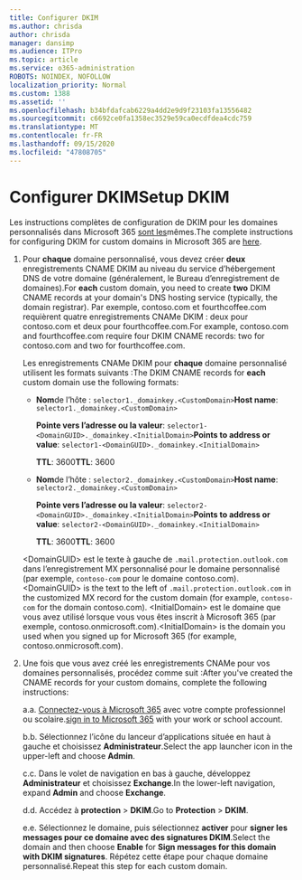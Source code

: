```yaml
---
title: Configurer DKIM
ms.author: chrisda
author: chrisda
manager: dansimp
ms.audience: ITPro
ms.topic: article
ms.service: o365-administration
ROBOTS: NOINDEX, NOFOLLOW
localization_priority: Normal
ms.custom: 1388
ms.assetid: ''
ms.openlocfilehash: b34bfdafcab6229a4dd2e9d9f23103fa13556482
ms.sourcegitcommit: c6692ce0fa1358ec3529e59ca0ecdfdea4cdc759
ms.translationtype: MT
ms.contentlocale: fr-FR
ms.lasthandoff: 09/15/2020
ms.locfileid: "47808705"
---
```

# <a name="setup-dkim"></a><span data-ttu-id="c36ad-102">Configurer DKIM</span><span class="sxs-lookup"><span data-stu-id="c36ad-102">Setup DKIM</span></span>

<span data-ttu-id="c36ad-103">Les instructions complètes de configuration de DKIM pour les domaines personnalisés dans Microsoft 365 [sont les](https://docs.microsoft.com/microsoft-365/security/office-365-security/use-dkim-to-validate-outbound-email#steps-you-need-to-do-to-manually-set-up-dkim)mêmes.</span><span class="sxs-lookup"><span data-stu-id="c36ad-103">The complete instructions for configuring DKIM for custom domains in Microsoft 365 are [here](https://docs.microsoft.com/microsoft-365/security/office-365-security/use-dkim-to-validate-outbound-email#steps-you-need-to-do-to-manually-set-up-dkim).</span></span>

1. <span data-ttu-id="c36ad-104">Pour **chaque** domaine personnalisé, vous devez créer **deux** enregistrements CNAME DKIM au niveau du service d’hébergement DNS de votre domaine (généralement, le Bureau d’enregistrement de domaines).</span><span class="sxs-lookup"><span data-stu-id="c36ad-104">For **each** custom domain, you need to create **two** DKIM CNAME records at your domain's DNS hosting service (typically, the domain registrar).</span></span> <span data-ttu-id="c36ad-105">Par exemple, contoso.com et fourthcoffee.com requièrent quatre enregistrements CNAMe DKIM : deux pour contoso.com et deux pour fourthcoffee.com.</span><span class="sxs-lookup"><span data-stu-id="c36ad-105">For example, contoso.com and fourthcoffee.com require four DKIM CNAME records: two for contoso.com and two for fourthcoffee.com.</span></span>

   <span data-ttu-id="c36ad-106">Les enregistrements CNAMe DKIM pour **chaque** domaine personnalisé utilisent les formats suivants :</span><span class="sxs-lookup"><span data-stu-id="c36ad-106">The DKIM CNAME records for **each** custom domain use the following formats:</span></span>

   - <span data-ttu-id="c36ad-107">**Nom**de l’hôte : `selector1._domainkey.<CustomDomain>`</span><span class="sxs-lookup"><span data-stu-id="c36ad-107">**Host name**: `selector1._domainkey.<CustomDomain>`</span></span>

     <span data-ttu-id="c36ad-108">**Pointe vers l’adresse ou la valeur**: `selector1-<DomainGUID>._domainkey.<InitialDomain>`</span><span class="sxs-lookup"><span data-stu-id="c36ad-108">**Points to address or value**: `selector1-<DomainGUID>._domainkey.<InitialDomain>`</span></span>

     <span data-ttu-id="c36ad-109">**TTL**: 3600</span><span class="sxs-lookup"><span data-stu-id="c36ad-109">**TTL**: 3600</span></span>

   - <span data-ttu-id="c36ad-110">**Nom**de l’hôte : `selector2._domainkey.<CustomDomain>`</span><span class="sxs-lookup"><span data-stu-id="c36ad-110">**Host name**: `selector2._domainkey.<CustomDomain>`</span></span>

     <span data-ttu-id="c36ad-111">**Pointe vers l’adresse ou la valeur**: `selector2-<DomainGUID>._domainkey.<InitialDomain>`</span><span class="sxs-lookup"><span data-stu-id="c36ad-111">**Points to address or value**: `selector2-<DomainGUID>._domainkey.<InitialDomain>`</span></span>

     <span data-ttu-id="c36ad-112">**TTL**: 3600</span><span class="sxs-lookup"><span data-stu-id="c36ad-112">**TTL**: 3600</span></span>

   <span data-ttu-id="c36ad-113">\<DomainGUID\> est le texte à gauche de `.mail.protection.outlook.com` dans l’enregistrement MX personnalisé pour le domaine personnalisé (par exemple, `contoso-com` pour le domaine contoso.com).</span><span class="sxs-lookup"><span data-stu-id="c36ad-113">\<DomainGUID\> is the text to the left of `.mail.protection.outlook.com` in the customized MX record for the custom domain (for example, `contoso-com` for the domain contoso.com).</span></span> <span data-ttu-id="c36ad-114">\<InitialDomain\> est le domaine que vous avez utilisé lorsque vous vous êtes inscrit à Microsoft 365 (par exemple, contoso.onmicrosoft.com).</span><span class="sxs-lookup"><span data-stu-id="c36ad-114">\<InitialDomain\> is the domain you used when you signed up for Microsoft 365 (for example, contoso.onmicrosoft.com).</span></span>

2. <span data-ttu-id="c36ad-115">Une fois que vous avez créé les enregistrements CNAMe pour vos domaines personnalisés, procédez comme suit :</span><span class="sxs-lookup"><span data-stu-id="c36ad-115">After you've created the CNAME records for your custom domains, complete the following instructions:</span></span>

   <span data-ttu-id="c36ad-116">a.</span><span class="sxs-lookup"><span data-stu-id="c36ad-116">a.</span></span> <span data-ttu-id="c36ad-117">[Connectez-vous à Microsoft 365](https://support.office.microsoft.com/article/e9eb7d51-5430-4929-91ab-6157c5a050b4) avec votre compte professionnel ou scolaire.</span><span class="sxs-lookup"><span data-stu-id="c36ad-117">[sign in to Microsoft 365](https://support.office.microsoft.com/article/e9eb7d51-5430-4929-91ab-6157c5a050b4) with your work or school account.</span></span>

   <span data-ttu-id="c36ad-118">b.</span><span class="sxs-lookup"><span data-stu-id="c36ad-118">b.</span></span> <span data-ttu-id="c36ad-119">Sélectionnez l’icône du lanceur d’applications située en haut à gauche et choisissez **Administrateur**.</span><span class="sxs-lookup"><span data-stu-id="c36ad-119">Select the app launcher icon in the upper-left and choose **Admin**.</span></span>

   <span data-ttu-id="c36ad-120">c.</span><span class="sxs-lookup"><span data-stu-id="c36ad-120">c.</span></span> <span data-ttu-id="c36ad-121">Dans le volet de navigation en bas à gauche, développez **Administrateur** et choisissez **Exchange**.</span><span class="sxs-lookup"><span data-stu-id="c36ad-121">In the lower-left navigation, expand **Admin** and choose **Exchange**.</span></span>

   <span data-ttu-id="c36ad-122">d.</span><span class="sxs-lookup"><span data-stu-id="c36ad-122">d.</span></span> <span data-ttu-id="c36ad-123">Accédez à **protection**  >  **DKIM**.</span><span class="sxs-lookup"><span data-stu-id="c36ad-123">Go to **Protection** > **DKIM**.</span></span>

   <span data-ttu-id="c36ad-124">e.</span><span class="sxs-lookup"><span data-stu-id="c36ad-124">e.</span></span> <span data-ttu-id="c36ad-125">Sélectionnez le domaine, puis sélectionnez **activer** pour **signer les messages pour ce domaine avec des signatures DKIM**.</span><span class="sxs-lookup"><span data-stu-id="c36ad-125">Select the domain and then choose **Enable** for **Sign messages for this domain with DKIM signatures**.</span></span> <span data-ttu-id="c36ad-126">Répétez cette étape pour chaque domaine personnalisé.</span><span class="sxs-lookup"><span data-stu-id="c36ad-126">Repeat this step for each custom domain.</span></span>

